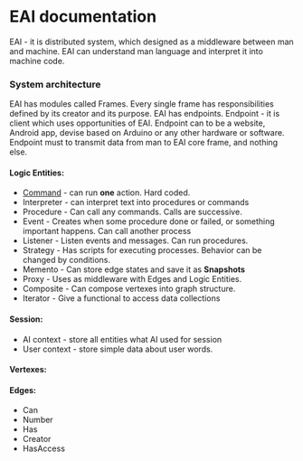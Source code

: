 # EAI documentation

EAI - it is distributed system, which designed as a middleware between man and machine.
EAI can understand man language and interpret it into machine code.

### System architecture

EAI has modules called Frames. Every single frame has responsibilities defined by 
its creator and its purpose.
EAI has endpoints. Endpoint - it is client which uses opportunities of EAI. 
Endpoint can to be a website, Android app, devise based on Arduino or any other hardware or software.
Endpoint must to transmit data from man to EAI core frame, and nothing else.

#### Logic Entities:

- [Command](logic_entities/command.md) - can run **one** action. Hard coded.
- Interpreter - can interpret text into procedures or commands
- Procedure - Can call any commands. Calls are successive.
- Event - Creates when some procedure done or failed, or something important happens. Can call another process
- Listener - Listen events and messages. Can run procedures.
- Strategy - Has scripts for executing processes. Behavior can be changed by conditions.
- Memento - Can store edge states and save it as **Snapshots**
- Proxy - Uses as middleware with Edges and Logic Entities.
- Composite - Can compose vertexes into graph structure.
- Iterator - Give a functional to access data collections

#### Session:

- AI context - store all entities what AI used for session
- User context - store simple data about user words.

#### Vertexes:

#### Edges:

- Can
- Number
- Has
- Creator
- HasAccess

